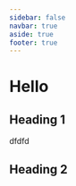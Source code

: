 ```yaml
---
sidebar: false
navbar: true
aside: true
footer: true
---
```


# Hello

## Heading 1

dfdfd

## Heading 2
